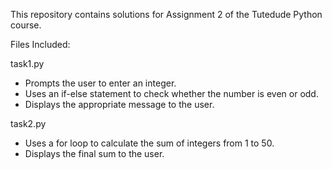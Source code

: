 This repository contains solutions for Assignment 2 of the Tutedude Python course.

Files Included:

task1.py
- Prompts the user to enter an integer.
- Uses an if-else statement to check whether the number is even or odd.
- Displays the appropriate message to the user.

task2.py
- Uses a for loop to calculate the sum of integers from 1 to 50.
- Displays the final sum to the user.
